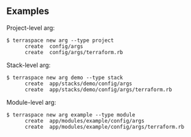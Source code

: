 ## Examples

Project-level arg:

    $ terraspace new arg --type project
          create  config/args
          create  config/args/terraform.rb

Stack-level arg:

    $ terraspace new arg demo --type stack
          create  app/stacks/demo/config/args
          create  app/stacks/demo/config/args/terraform.rb

Module-level arg:

    $ terraspace new arg example --type module
          create  app/modules/example/config/args
          create  app/modules/example/config/args/terraform.rb
